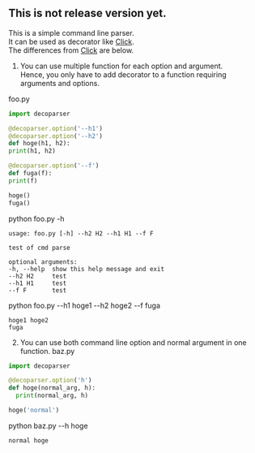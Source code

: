 ## This is not release version yet.

This is a simple command line parser.  
It can be used as decorator like [Click][].  
The differences from [Click][] are below.  


1. You can use multiple function for each option and argument.  
Hence, you only have to add decorator to a function requiring arguments and options.  

  foo.py
  ```python
import decoparser

@decoparser.option('--h1')
@decoparser.option('--h2')
def hoge(h1, h2):
  print(h1, h2)

@decoparser.option('--f')
def fuga(f):
  print(f)

hoge()
fuga()
```

  python foo.py -h
  ```
usage: foo.py [-h] --h2 H2 --h1 H1 --f F

test of cmd parse

optional arguments:
  -h, --help  show this help message and exit
  --h2 H2     test
  --h1 H1     test
  --f F       test
```
python foo.py --h1 hoge1 --h2 hoge2 --f fuga
 ```
hoge1 hoge2
fuga
```

2. You can use both command line option and normal argument in one function.
  baz.py
  ```python
  import decoparser
  
  @decoparser.option('h')
  def hoge(normal_arg, h):
    print(normal_arg, h)
  
  hoge('normal')
  ```
  python baz.py --h hoge
  ```
  normal hoge
  ```



[Click]: http://click.pocoo.org/
